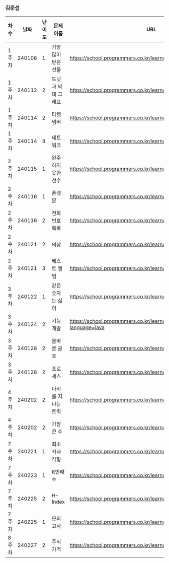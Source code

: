 
### 김준섭
|차수|날짜|난이도|문제 이름|URL|비고|
|----|----|----|----|----|----|
|1주차|240108|1|가장 많이 받은 선물|https://school.programmers.co.kr/learn/courses/30/lessons/258712|2024 KAKAO WINTER INTERNSHIP|
|1주차|240112|2|도넛과 막대 그래프|https://school.programmers.co.kr/learn/courses/30/lessons/258711|2024 KAKAO WINTER INTERNSHIP|
|1주차|240114|2|타켓 넘버|https://school.programmers.co.kr/learn/courses/30/lessons/43165|깊이/너비 우선 탐색 (DFS/BFS)|
|1주차|240114|3|네트워크|https://school.programmers.co.kr/learn/courses/30/lessons/43162|깊이/너비 우선 탐색 (DFS/BFS)|
|2주차|240115|1|완주하지 못한 선수|https://school.programmers.co.kr/learn/courses/30/lessons/42576|해시|
|2주차|240116|1|폰켓몬|https://school.programmers.co.kr/learn/courses/30/lessons/1845|해시|
|2주차|240116|2|전화번호 목록|https://school.programmers.co.kr/learn/courses/30/lessons/42577|해시|
|2주차|240121|2|의상|https://school.programmers.co.kr/learn/courses/30/lessons/42578|해시|
|2주차|240121|3|베스트 앨범|https://school.programmers.co.kr/learn/courses/30/lessons/42579|해시|
|3주차|240122|1|같은 숫자는 싫어|https://school.programmers.co.kr/learn/courses/30/lessons/12906|스택/큐|
|3주차|240124|2|기능개발|https://school.programmers.co.kr/learn/courses/30/lessons/42586?language=java|스택/큐|
|3주차|240128|2|올바른 괄호|https://school.programmers.co.kr/learn/courses/30/lessons/12909|스택/큐|
|3주차|240128|2|프로세스|https://school.programmers.co.kr/learn/courses/30/lessons/42587|스택/큐|
|4주차|240202|2|다리를 지나는 트럭|https://school.programmers.co.kr/learn/courses/30/lessons/42583|스택/큐|
|4주차|240202|2|가장 큰 수|https://school.programmers.co.kr/learn/courses/30/lessons/42746|정렬|
|7주차|240221|1|최소직사각형|https://school.programmers.co.kr/learn/courses/30/lessons/86491|완전탐색|
|7주차|240223|1|K번째 수|https://school.programmers.co.kr/learn/courses/30/lessons/42748|정렬|
|7주차|240225|2|H-Index|https://school.programmers.co.kr/learn/courses/30/lessons/42747|정렬|
|7주차|240225|1|모의고사|https://school.programmers.co.kr/learn/courses/30/lessons/42840|완전탐색|
|8주차|240227|2|주식가격|https://school.programmers.co.kr/learn/courses/30/lessons/42584|스택/큐|
